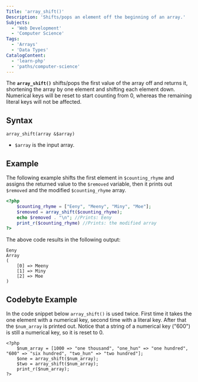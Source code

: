 ```yaml
---
Title: 'array_shift()'
Description: 'Shifts/pops an element off the beginning of an array.'
Subjects:
  - 'Web Development'
  - 'Computer Science'
Tags:
  - 'Arrays'
  - 'Data Types'
CatalogContent:
  - 'learn-php'
  - 'paths/computer-science'
---
```


The **`array_shift()`** shifts/pops the first value of the array off and returns it, shortening the array by one element and shifting each element down. Numerical keys will be reset to start counting from 0, whereas the remaining literal keys will not be affected.

## Syntax

```pseudo
array_shift(array &$array)
```

- `$array` is the input array.

## Example

The following example shifts the first element in `$counting_rhyme` and assigns the returned value to the `$removed` variable, then it prints out `$removed` and the modified `$counting_rhyme` array.

```php
<?php
    $counting_rhyme = ["Eeny", "Meeny", "Miny", "Moe"];
    $removed = array_shift($counting_rhyme); 
    echo $removed . "\n"; //Prints: Eeny
    print_r($counting_rhyme) //Prints: the modified array
?>
```

The above code results in the following output:

```shell
Eeny
Array
(
    [0] => Meeny
    [1] => Miny
    [2] => Moe
)
```

## Codebyte Example

In the code snippet below `array_shift()` is used twice. First time it takes the one element with a numerical key, second time with a literal key. After that the `$num_array` is printed out. Notice that a string of a numerical key ("600") is still a numerical key, so it is reset to 0.

```codebyte/php
<?php
    $num_array = [1000 => "one thousand", "one_hun" => "one hundred", "600" => "six hundred", "two_hun" => "two hundred"];
    $one = array_shift($num_array);
    $two = array_shift($num_array);
    print_r($num_array);
?>
```
